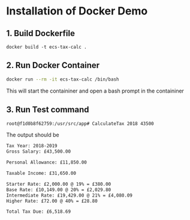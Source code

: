 # Installation of Docker Demo

## 1. Build Dockerfile

`docker build -t ecs-tax-calc .`

## 2. Run Docker Container

```bash
docker run --rm -it ecs-tax-calc /bin/bash
```

This will start the containiner and open a bash prompt in the containiner

## 3. Run Test command

```bash
root@f1d0b8f62759:/usr/src/app# CalculateTax 2018 43500
```

The output should be

```bash
Tax Year: 2018-2019
Gross Salary: £43,500.00

Personal Allowance: £11,850.00

Taxable Income: £31,650.00

Starter Rate: £2,000.00 @ 19% = £380.00
Base Rate: £10,149.00 @ 20% = £2,029.80
Intermediate Rate: £19,429.00 @ 21% = £4,080.09
Higher Rate: £72.00 @ 40% = £28.80

Total Tax Due: £6,518.69
```
